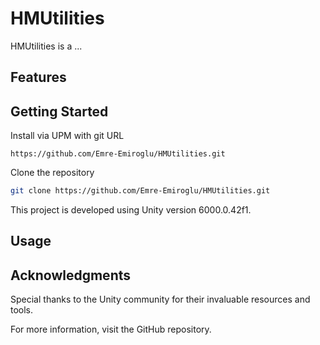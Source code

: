 # HMUtilities
HMUtilities is a ...

## Features

## Getting Started
Install via UPM with git URL

`https://github.com/Emre-Emiroglu/HMUtilities.git`

Clone the repository
```bash
git clone https://github.com/Emre-Emiroglu/HMUtilities.git
```
This project is developed using Unity version 6000.0.42f1.

## Usage

## Acknowledgments
Special thanks to the Unity community for their invaluable resources and tools.

For more information, visit the GitHub repository.
